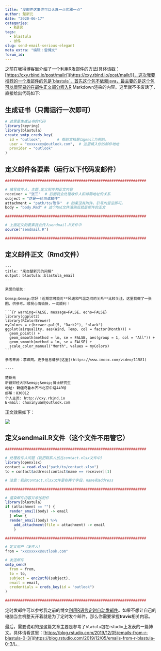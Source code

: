 ```yaml
---
title: "发邮件这事你可以认真一点优雅一点"
author: 楚新元
date: "2020-06-17"
categories:
  - R语言
tags:
  - blastula
  - 邮件
slug: send-email-serious-elegant
meta_extra: "编辑：雷博文"
forum_id: 
---
```


之前在我得博客里介绍了一个利用R发邮件的方法[具体请戳：[https://cxy.rbind.io/post/mailr/](https://cxy.rbind.io/post/mailr/)]，这次我要推荐的一个发邮件的包是`blastula`，首先这个包不依赖java，最主要的是这个包可以很容易的在邮件正文部分嵌入R Markdown渲染的内容。这里就不多废话了，直接给出代码如下:

## 生成证书（只需运行一次即可）

```r
# 这里是生成证书的代码
library(keyring)
library(blastula)
create_smtp_creds_key(
  id = "outlook",       # 帮助文档是以gmail为例的。
  user = "xxxxxxxx@outlook.com",  # 这里填入你的邮件地址
  provider = "outlook"
)
```

## 定义邮件各要素（运行以下代码发邮件）

```r
#################################################################

# 填写收件人、主题,定义附件和正文内容
receiver = "张三"  # 后面我会处理收件人和邮箱地址的关系
subject = "这是一封测试邮件"
attachment = "path/to/附件"  # 如果没有附件，引号内留空即可。
body = "body.Rmd" # 这个Rmd文件渲染后就是邮件的正文

#################################################################

# 上面定义的要素我会传入sendmail.R文件中
source("sendmail.R")

#################################################################
```

## 定义邮件正文（Rmd文件）

````
---
title: "来自楚新元的问候"
output: blastula::blastula_email
--- 

亲爱的朋友：

&emsp;&emsp;您好！近期您可能对**风速和气温之间的关系**比较关注，这里我做了一张图，供参考。顺祝心情愉快，一切顺利！

```{r warning=FALSE, message=FALSE, echo=FALSE}
library(ggplot2)
library(RColorBrewer)
myColors = c(brewer.pal(5, "Dark2"), "black")
ggplot(airquality, aes(Wind, Temp, col = factor(Month))) +
  geom_point() +
  geom_smooth(method = lm, se = FALSE, aes(group = 1, col = "All")) +
  geom_smooth(method = lm, se = FALSE) +
  scale_color_manual("Month", values = myColors)
```

参考来源：慕课网。更多信息请参[这里](https://www.imooc.com/video/11581)    

----

楚新元     
新疆财经大学&emsp;&emsp;博士研究生     
地址: 新疆乌鲁木齐市北京中路449号     
邮编：830012     
个人主页: http://cxy.rbind.io     
E-mail: chuxinyuan@outlook.com     

````

正文效果如下：

![](https://user-images.githubusercontent.com/26518047/84739677-b3be9b80-af71-11ea-8888-c61479644d18.jpg)

## 定义sendmail.R文件（这个文件不用管它）

```r
#################################################################

# 处理收件人问题（我把联系人放在contact.xlsx文件中）
library(openxlsx)
contact = read.xlsx("path/to/contact.xlsx")  
to = contact$address[contact$name == receiver][1]

# 注意：我的contact.xlsx文件里有两个字段，name和address

#################################################################

# 渲染邮件内容并添加附件
library(blastula)
if (attachment == "") {
  render_email(body) -> email
  } else {
  render_email(body) %>% 
    add_attachment(file = attachment) -> email
    }

#################################################################

# 定义用户（发件人）
from = "xxxxxxxx@outlook.com"

# 发送邮件
smtp_send(
  from = from,
  to = to,
  subject = enc2utf8(subject),
  email = email,
  credentials = creds_key(id = "outlook")
)

#################################################################
```

定时发邮件可以参考我之前的博文[利用R语言定时自动发邮件](https://cxy.rbind.io/post/mailr/)。如果不想让自己的电脑当主机整天开着就是为了定时发个邮件，那么你需要掌握**travis**相关内容。

最后，需要说明的是这篇文章主要是参考了`blatula`包在rstudio上发表的一篇博文。具体请看这里：[https://blog.rstudio.com/2019/12/05/emails-from-r-blastula-0-3/](https://blog.rstudio.com/2019/12/05/emails-from-r-blastula-0-3/)。
